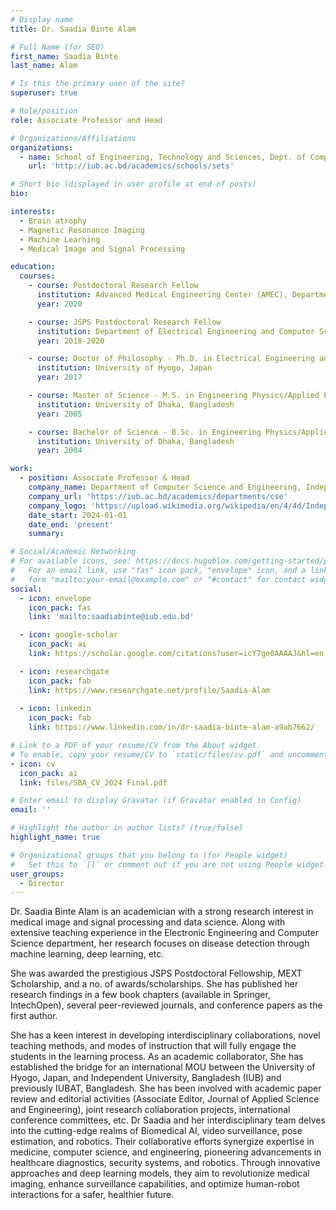```yaml
---
# Display name
title: Dr. Saadia Binte Alam

# Full Name (for SEO)
first_name: Saadia Binte
last_name: Alam

# Is this the primary user of the site?
superuser: true

# Role/position
role: Associate Professor and Head

# Organizations/Affiliations
organizations:
  - name: School of Engineering, Technology and Sciences, Dept. of Computer Scinece & Engineering, Independent University, Bangladesh.
    url: 'http://iub.ac.bd/academics/schools/sets'

# Short bio (displayed in user profile at end of posts)
bio:   

interests:
  - Brain atrophy
  - Magnetic Resonance Imaging
  - Machine Learning
  - Medical Image and Signal Processing

education:
  courses:
    - course: Postdoctoral Research Fellow
      institution: Advanced Medical Engineering Center (AMEC), Department of Electrical Engineering and Computer Science, Graduate School of Engineering, University of Hyogo, Japan.
      year: 2020

    - course: JSPS Postdoctoral Research Fellow
      institution: Department of Electrical Engineering and Computer Science, Graduate School of Engineering, University of Hyogo, Japan.
      year: 2018-2020

    - course: Doctor of Philosophy - Ph.D. in Electrical Engineering and Computer Science
      institution: University of Hyogo, Japan
      year: 2017

    - course: Master of Science - M.S. in Engineering Physics/Applied Physics
      institution: University of Dhaka, Bangladesh
      year: 2005

    - course: Bachelor of Science - B.Sc. in Engineering Physics/Applied Physics
      institution: University of Dhaka, Bangladesh
      year: 2004

work:
  - position: Associate Professor & Head
    company_name: Department of Computer Science and Engineering, Independent University, Bangladesh (IUB)
    company_url: 'https://iub.ac.bd/academics/departments/cse'
    company_logo: 'https://upload.wikimedia.org/wikipedia/en/4/4d/Independent_University%2C_Bangladesh_logo.png'
    date_start: 2024-01-01
    date_end: 'present'
    summary:

# Social/Academic Networking
# For available icons, see: https://docs.hugoblox.com/getting-started/page-builder/#icons
#   For an email link, use "fas" icon pack, "envelope" icon, and a link in the
#   form "mailto:your-email@example.com" or "#contact" for contact widget.
social:
  - icon: envelope
    icon_pack: fas
    link: 'mailto:saadiabinte@iub.edu.bd'

  - icon: google-scholar
    icon_pack: ai
    link: https://scholar.google.com/citations?user=icY7ge0AAAAJ&hl=en

  - icon: researchgate
    icon_pack: fab
    link: https://www.researchgate.net/profile/Saadia-Alam
  
  - icon: linkedin
    icon_pack: fab
    link: https://www.linkedin.com/in/dr-saadia-binte-alam-a9ab7662/

# Link to a PDF of your resume/CV from the About widget.
# To enable, copy your resume/CV to `static/files/cv.pdf` and uncomment the lines below.
- icon: cv
  icon_pack: ai
  link: files/SBA_CV_2024 Final.pdf

# Enter email to display Gravatar (if Gravatar enabled in Config)
email: ''

# Highlight the author in author lists? (true/false)
highlight_name: true

# Organizational groups that you belong to (for People widget)
#   Set this to `[]` or comment out if you are not using People widget.
user_groups:
  - Director
---
```


Dr. Saadia Binte Alam is an academician with a strong research interest in medical image and signal processing and data science. Along with extensive teaching experience in the Electronic Engineering and Computer Science department, her research focuses on disease detection through machine learning, deep learning, etc.

She was awarded the prestigious JSPS Postdoctoral Fellowship, MEXT Scholarship, and a no. of awards/scholarships. She has published her research findings in a few book chapters (available in Springer, IntechOpen), several peer-reviewed journals, and conference papers as the first author.

She has a keen interest in developing interdisciplinary collaborations, novel teaching methods, and modes of instruction that will fully engage the students in the learning process. As an academic collaborator, She has established the bridge for an international MOU between the University of Hyogo, Japan, and Independent University, Bangladesh (IUB) and previously IUBAT, Bangladesh. She has been involved with academic paper review and editorial activities (Associate Editor, Journal of Applied Science and Engineering), joint research collaboration projects, international conference committees, etc.
Dr Saadia and her interdisciplinary team delves into the cutting-edge realms of Biomedical AI, video surveillance, pose estimation, and robotics. Their collaborative efforts synergize expertise in medicine, computer science, and engineering, pioneering advancements in healthcare diagnostics, security systems, and robotics. Through innovative approaches and deep learning models, they aim to revolutionize medical imaging, enhance surveillance capabilities, and optimize human-robot interactions for a safer, healthier future.
